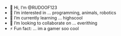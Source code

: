 - 👋 Hi, I’m @RUDOOF123
- 👀 I’m interested in ... programming, animals, robotics
- 🌱 I’m currently learning ... highscool
- 💞️ I’m looking to collaborate on ... everithing
- ⚡ Fun fact: ... im a gamer soo cool

<!---
RUDOOF123/RUDOOF123 is a ✨ special ✨ repository because its `README.md` (this file) appears on your GitHub profile.
You can click the Preview link to take a look at your changes.
--->
